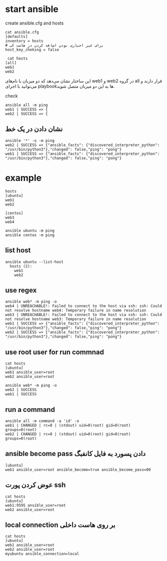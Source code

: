 
# start ansible
create ansible.cfg and hosts
```
cat ansible.cfg
[defaults]
inventory = hosts
# برای غیر اجباری بودن اضافه کردن در هاست کی
host_key_cheking = false

 cat hosts
[all]
web1
web2
```

این ساختار نشان می‌دهد که دو میزبان با نام‌های web1 و web2 در گروه all قرار دارند و می‌توانید با اجرای playbookها به این دو میزبان متصل شوید.

check
```
ansible all -m ping
web1 | SUCCESS => {
web2 | SUCCESS => {
```
## نشان دادن در یک خط
```
ansible '*' -o -m ping
web2 | SUCCESS => {"ansible_facts": {"discovered_interpreter_python": "/usr/bin/python3"},"changed": false,"ping": "pong"}
web1 | SUCCESS => {"ansible_facts": {"discovered_interpreter_python": "/usr/bin/python3"},"changed": false,"ping": "pong"}
```

# example
```
hosts
[ubuntu]
web1
web2

[centos]
web3
web4

ansible ubuntu -m ping
ansible centos -m ping
```

## list host
```
ansible ubuntu --list-host
  hosts (2):
    web1
    web2
```
## use regex
```
ansible web* -m ping -o
web4 | UNREACHABLE!: Failed to connect to the host via ssh: ssh: Could not resolve hostname web4: Temporary failure in name resolution
web3 | UNREACHABLE!: Failed to connect to the host via ssh: ssh: Could not resolve hostname web3: Temporary failure in name resolution
web1 | SUCCESS => {"ansible_facts": {"discovered_interpreter_python": "/usr/bin/python3"},"changed": false,"ping": "pong"}
web2 | SUCCESS => {"ansible_facts": {"discovered_interpreter_python": "/usr/bin/python3"},"changed": false,"ping": "pong"}
```
## use root user for run commnad
```
cat hosts
[ubuntu]
web1 ansible_user=root
web2 ansible_user=root

ansible web* -m ping -o
web2 | SUCCESS 
web1 | SUCCESS 
```
## run a command
```
ansible all -m command -a 'id' -o
web1 | CHANGED | rc=0 | (stdout) uid=0(root) gid=0(root) groups=0(root)
web2 | CHANGED | rc=0 | (stdout) uid=0(root) gid=0(root) groups=0(root)
```

## ansible become pass دادن پسورد به فایل کانفبگ
```
[ubuntu]
web1 ansible_user=root ansible_become=true ansible_become_pass=00
```
## عوض کردن پورت ssh
```
cat hosts
[ubuntu]
web1:9595 ansible_user=root
web2 ansible_user=root
```
## local connection بر روی هاست داخلی
```
cat hosts
[ubuntu]
web1 ansible_user=root
web2 ansible_user=root
myubuntu ansible_connection=local
```
